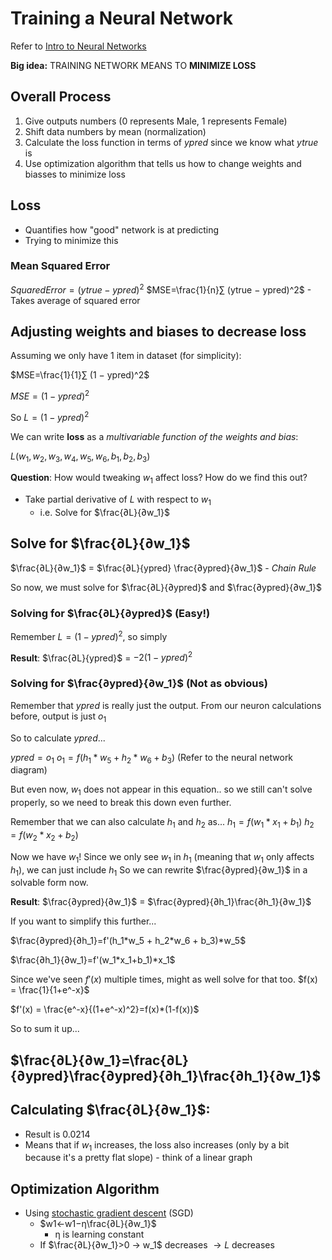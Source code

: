 # Training a Neural Network
Refer to [Intro to Neural Networks]([https://victorzhou.com/blog/intro-to-neural-networks/](https://victorzhou.com/blog/intro-to-neural-networks/))

**Big idea:** TRAINING NETWORK MEANS TO **MINIMIZE LOSS**
## Overall Process
1. Give outputs numbers (0 represents Male, 1 represents Female)
2. Shift data numbers by mean (normalization)
3. Calculate the loss function in terms of $ypred$ since we know what $ytrue$ is
4. Use optimization algorithm that tells us how to change weights and biasses to minimize loss

## Loss
- Quantifies how "good" network is at predicting
- Trying to minimize this

### Mean Squared Error
$Squared Error = (ytrue − ypred)^2$
$MSE=\frac{1}{n}∑ (ytrue − ypred)^2$ - Takes average of squared error

## Adjusting weights and biases to decrease loss
Assuming we only have 1 item in dataset (for simplicity):

$MSE=\frac{1}{1}∑ (1 − ypred)^2$

$MSE= (1 − ypred)^2$

So $L=(1 − ypred)^2$

We can write **loss** as a *multivariable function of the weights and bias*:

$L(w_1, w_2, w_3, w_4, w_5, w_6, b_1, b_2, b_3)$

**Question**: How would tweaking $w_1$ affect loss? How do we find this out?
- Take partial derivative of $L$ with respect to $w_1$
  - i.e. Solve for $\frac{∂L}{∂w_1}$

## Solve for $\frac{∂L}{∂w_1}$
$\frac{∂L}{∂w_1}$ = $\frac{∂L}{ypred} \frac{∂ypred}{∂w_1}$ - *Chain Rule*

So now, we must solve for $\frac{∂L}{∂ypred}$ and $\frac{∂ypred}{∂w_1}$

### Solving for $\frac{∂L}{∂ypred}$ (Easy!)

Remember $L=(1 − ypred)^2$, so simply

**Result**: $\frac{∂L}{ypred}$ = $-2(1-ypred)^2$

### Solving for $\frac{∂ypred}{∂w_1}$ (Not as obvious)

Remember that $ypred$ is really just the output.
From our neuron calculations before, output is just $o_1$

So to calculate $ypred$...

$ypred = o_1$
$o_1 = f(h_1*w_5 + h_2 * w_6 + b_3)$ (Refer to the neural network diagram)

But even now, $w_1$ does not appear in this equation.. so we still can't solve properly, so we need to break this down even further.

Remember that we can also calculate $h_1$ and $h_2$ as...
$h_1 = f(w_1*x_1 + b_1)$
$h_2 = f(w_2*x_2 + b_2)$

Now we have $w_1$! Since we only see $w_1$ in $h_1$ (meaning that $w_1$ only affects $h_1$), we can just include $h_1$ So we can rewrite $\frac{∂ypred}{∂w_1}$ in a solvable form now.

**Result**: $\frac{∂ypred}{∂w_1}$ = $\frac{∂ypred}{∂h_1}\frac{∂h_1}{∂w_1}$

If you want to simplify this further...

$\frac{∂ypred}{∂h_1}=f'(h_1*w_5 + h_2*w_6 + b_3)*w_5$ 

$\frac{∂h_1}{∂w_1}=f'(w_1*x_1+b_1)*x_1$

Since we've seen $f'(x)$ multiple times, might as well solve for that too.
$f(x) = \frac{1}{1+e^-x}$

$f'(x) = \frac{e^-x}{(1+e^-x)^2}=f(x)*(1-f(x))$

So to sum it up...

## $\frac{∂L}{∂w_1}=\frac{∂L}{∂ypred}\frac{∂ypred}{∂h_1}\frac{∂h_1}{∂w_1}$

## Calculating $\frac{∂L}{∂w_1}$:
- Result is 0.0214
- Means that if $w_1$ increases, the loss also increases (only by a bit because it's a pretty flat slope) - think of a linear graph

## Optimization Algorithm
- Using [stochastic gradient descent](https://en.wikipedia.org/wiki/Stochastic_gradient_descent) (SGD)
  - $w1​←w1​−η\frac{∂L}{∂w_1}$
    - η is learning constant
  - If $\frac{∂L}{∂w_1}>0 → w_1$ decreases $→ L$ decreases









